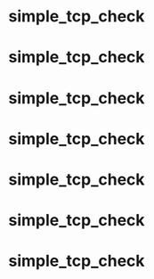 # simple_tcp_check
# simple_tcp_check
# simple_tcp_check
# simple_tcp_check
# simple_tcp_check
# simple_tcp_check
# simple_tcp_check

